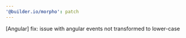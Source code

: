 ```yaml
---
'@builder.io/morpho': patch
---
```


[Angular] fix: issue with angular events not transformed to lower-case
